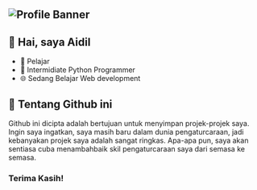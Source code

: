 ![Profile Banner](https://user-images.githubusercontent.com/87560413/137114186-09ad427f-8a20-4b39-8e7f-41e6aa8bd186.png)
---

## 👋  Hai, saya Aidil

- 🏫 Pelajar
- 🐍 Intermidiate Python Programmer
- 🌐 Sedang Belajar Web development

## 💭 Tentang Github ini

Github ini dicipta adalah bertujuan untuk menyimpan projek-projek saya. Ingin saya ingatkan, saya masih baru dalam dunia pengaturcaraan, jadi kebanyakan projek saya adalah sangat ringkas. Apa-apa pun, saya akan sentiasa cuba menambahbaik skil pengaturcaraan saya dari semasa ke semasa.
### Terima Kasih!
